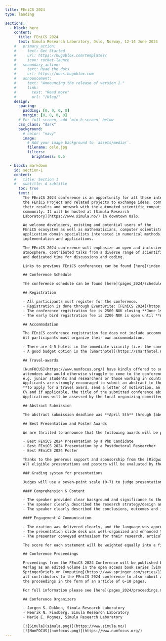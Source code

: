 ```yaml
---
title: FEniCS 2024
type: landing

sections:
  - block: hero
    content:
      title: FEniCS 2024
      text: Simula Research Laboratory, Oslo, Norway, 12-14 June 2024
    #   primary_action:
    #     text: Get Started
    #     url: https://hugoblox.com/templates/
    #     icon: rocket-launch
    #   secondary_action:
    #     text: Read the docs
    #     url: https://docs.hugoblox.com
    #   announcement:
    #     text: "Announcing the release of version 1."
    #     link:
    #       text: "Read more"
    #       url: "/blog/"
    design:
      spacing:
        padding: [0, 0, 0, 0]
        margin: [0, 0, 0, 0]
      # For full-screen, add `min-h-screen` below
      css_class: "dark"
      background:
        # color: "navy"
        image:
          # Add your image background to `assets/media/`.
          filename: oslo.jpg
          filters:
            brightness: 0.5

  - block: markdown
    id: section-1
    content:
    #   title: Section 1
    #   subtitle: A subtitle
      toc: true
      text: |
        The FEniCS 2024 conference is an opportunity for all those interested in
        the FEniCS Project and related projects to exchange ideas, communicate
        their results and network with the automated scientific computing
        community. It will be hosted at [Simula Research
        Laboratory](https://www.simula.no/) in downtown Oslo.

        We welcome developers, existing and potential users of the
        FEniCS ecosystem as well as mathematicians, computer scientists and
        application domain specialists interested in numerical methods, their
        implementation and applications.

        The FEniCS 2024 conference will emphasize an open and inclusive
        atmosphere, contributed talks from a diverse range of scientific areas,
        and dedicated time for discussions and coding.

        Links to previous FEniCS conferences can be found [here](index.md).

        ## Conference Schedule

        The conference schedule can be found [here](pages_2024/schedule.md).

        ## Registration

        - All participants must register for the conference.
        - Registration is done through EventBrite: [FEniCS 2024](https://www.eventbrite.com/e/fenics-2024-conference-tickets-828292764957]).
        - The conference registration fee is 2500 NOK closing **June 1st**.
        - The early bird registration fee is 2200 NOK is open until **April 30th**.

        ## Accommodation

        The FEniCS conference registration fee does not include accommodation.
        All participants must organize their own accommodation.

        - There are 4-5 hotels in the immediate vicinity (i.e. the same block) as Simula
        - A good budget option is the [Smarthotel](https://smarthotel.no/no/oslo) next door

        ## Travel-awards

        [NumFOCUS](https://www.numfocus.org/) have kindly offered to support travel awards for
        attendees who would otherwise struggle to come to the conference for financial reasons,
        e.g. junior students and researchers or those working in countries with a less developed research infrastructure.
        Applicants are strongly encouraged to submit an abstract to the conference.
        **To apply for a travel award, send a letter of motivation, an estimation of travel costs,
        CV and if applicable, the title of the submitted conference abstract to <a href="mailto:dokken@simula.no">dokken@simula.no</a>.**
        Applications will be assessed by the local organizing committee. The cut-off date for applications is **April 15th**.

        ## Abstract Submission

        The abstract submission deadline was **April 5th** through [abstract submission form](pages_2024/registration_form.md).

        ## Best Presentation and Poster Awards

        We are thrilled to announce that the following awards will be presented at the conference:

        - Best FEniCS 2024 Presentation by a PhD Candidate
        - Best FEniCS 2024 Presentation by a Postdoctoral Researcher
        - Best FEniCS 2024 Poster

        Thanks to the generous support and sponsorship from the [Ridgway Scott Foundation](https://people.cs.uchicago.edu/~ridg/prizes/prizes.html), each winner will receive a USD 500 prize.
        All eligible presentations and posters will be evaluated by the FEniCS 2024 Award Committee appointed by the FEniCS Steering Council.

        ### Grading system for presentations

        Judges will use a seven-point scale (0-7) to judge presentations on the following criterion:

        #### Comprehension & Content

        - The speaker provided clear background and significance to the research question.
        - The speaker clearly described the research strategy/design and the results/findings of the research.
        - The speaker clearly described the conclusions, outcomes and impact of the research, and was able to answer audience questions.

        #### Engagement & Communication

        - The oration was delivered clearly, and the language was appropriate for a non-specialist audience.
        - The presentation slide deck was well-organized and enhanced the presentation.
        - The presenter conveyed enthusiasm for their research, articulated thoughtful answers to questions, and captured and maintained the audience’s attention.

        The score for each statement will be weighted equally into a final score. The final decision will be made jointly in the judges deliberation session taking the score and other comments into account.

        ## Conference Proceedings

        Proceedings from the FEniCS 2024 Conference will be published by Springer
        Verlag as an edited volume in the open access book series [Simula
        SpringerBriefs on Computing](https://www.springer.com/series/13548). We invite
        all contributors to the FEniCS 2024 conference to also submit a contribution to
        the proceedings in the form of an article of 6-10 pages.

        For full information please see [here](pages_2024/proceedings.md).

        ## Conference Organizers

        - Jørgen S. Dokken, Simula Research Laboratory
        - Henrik N. Finsberg, Simula Research Laboratory
        - Marie E. Rognes, Simula Research Laboratory

        [![Simula](simula.png)](https://www.simula.no/)
        [![NumFOCUS](numfocus.png)](https://www.numfocus.org/)
---
```


<!-- {{< toc >}}

The FEniCS 2024 conference is an opportunity for all those interested in
the FEniCS Project and related projects to exchange ideas, communicate
their results and network with the automated scientific computing
community. It will be hosted at [Simula Research
Laboratory](https://www.simula.no/) in downtown Oslo.

We welcome developers, existing and potential users of the
FEniCS ecosystem as well as mathematicians, computer scientists and
application domain specialists interested in numerical methods, their
implementation and applications.

The FEniCS 2024 conference will emphasize an open and inclusive
atmosphere, contributed talks from a diverse range of scientific areas,
and dedicated time for discussions and coding.

Links to previous FEniCS conferences can be found [here](index.md).

## Conference Schedule

The conference schedule can be found [here](pages_2024/schedule.md).

## Registration

- All participants must register for the conference.
- Registration is done through EventBrite: [FEniCS 2024](https://www.eventbrite.com/e/fenics-2024-conference-tickets-828292764957]).
- The conference registration fee is 2500 NOK closing **June 1st**.
- The early bird registration fee is 2200 NOK is open until **April 30th**.

## Accommodation

The FEniCS conference registration fee does not include accommodation.
All participants must organize their own accommodation.

- There are 4-5 hotels in the immediate vicinity (i.e. the same block) as Simula
- A good budget option is the [Smarthotel](https://smarthotel.no/no/oslo) next door

## Travel-awards

[NumFOCUS](https://www.numfocus.org/) have kindly offered to support travel awards for
attendees who would otherwise struggle to come to the conference for financial reasons,
e.g. junior students and researchers or those working in countries with a less developed research infrastructure.
Applicants are strongly encouraged to submit an abstract to the conference.
**To apply for a travel award, send a letter of motivation, an estimation of travel costs,
CV and if applicable, the title of the submitted conference abstract to <a href="mailto:dokken@simula.no">dokken@simula.no</a>.**
Applications will be assessed by the local organizing committee. The cut-off date for applications is **April 15th**.

## Abstract Submission

The abstract submission deadline was **April 5th** through [abstract submission form](pages_2024/registration_form.md).

## Best Presentation and Poster Awards

We are thrilled to announce that the following awards will be presented at the conference:

- Best FEniCS 2024 Presentation by a PhD Candidate
- Best FEniCS 2024 Presentation by a Postdoctoral Researcher
- Best FEniCS 2024 Poster

Thanks to the generous support and sponsorship from the [Ridgway Scott Foundation](https://people.cs.uchicago.edu/~ridg/prizes/prizes.html), each winner will receive a USD 500 prize.
All eligible presentations and posters will be evaluated by the FEniCS 2024 Award Committee appointed by the FEniCS Steering Council.

### Grading system for presentations

Judges will use a seven-point scale (0-7) to judge presentations on the following criterion:

#### Comprehension & Content

- The speaker provided clear background and significance to the research question.
- The speaker clearly described the research strategy/design and the results/findings of the research.
- The speaker clearly described the conclusions, outcomes and impact of the research, and was able to answer audience questions.

#### Engagement & Communication

- The oration was delivered clearly, and the language was appropriate for a non-specialist audience.
- The presentation slide deck was well-organized and enhanced the presentation.
- The presenter conveyed enthusiasm for their research, articulated thoughtful answers to questions, and captured and maintained the audience’s attention.

The score for each statement will be weighted equally into a final score. The final decision will be made jointly in the judges deliberation session taking the score and other comments into account.

## Conference Proceedings

Proceedings from the FEniCS 2024 Conference will be published by Springer
Verlag as an edited volume in the open access book series [Simula
SpringerBriefs on Computing](https://www.springer.com/series/13548). We invite
all contributors to the FEniCS 2024 conference to also submit a contribution to
the proceedings in the form of an article of 6-10 pages.

For full information please see [here](pages_2024/proceedings.md).

## Conference Organizers

- Jørgen S. Dokken, Simula Research Laboratory
- Henrik N. Finsberg, Simula Research Laboratory
- Marie E. Rognes, Simula Research Laboratory

[![Simula](simula.png)](https://www.simula.no/)
[![NumFOCUS](numfocus.png)](https://www.numfocus.org/)

 -->
